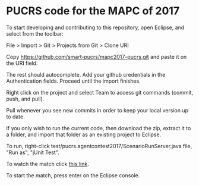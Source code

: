 # PUCRS code for the MAPC of 2017

To start developing and contributing to this repository, open Eclipse, and select from the toolbar:

File > Import > Git > Projects from Git > Clone URI

Copy https://github.com/smart-pucrs/mapc2017-pucrs.git and paste it on the URI field.

The rest should autocomplete. Add your github credentials in the Authentication fields.
Proceed until the import finishes.

Right click on the project and select Team to access git commands (commit, push, and pull).

Pull whenever you see new commits in order to keep your local version up to date.

If you only wish to run the current code, then download the zip, extract it to a folder, and import that folder as an existing project to Eclipse.


To run, right-click test/pucrs.agentcontest2017/ScenarioRunServer.java file, "Run as", "jUnit Test".

To watch the match click [this link](http://localhost:8000/).

To start the match, press enter on the Eclipse console.

